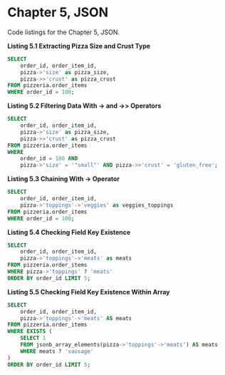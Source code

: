 # Chapter 5, JSON

Code listings for the Chapter 5, JSON.

**Listing 5.1 Extracting Pizza Size and Crust Type**       
```sql                                                           
SELECT
    order_id, order_item_id,
    pizza->'size' as pizza_size,
    pizza->>'crust' as pizza_crust
FROM pizzeria.order_items
WHERE order_id = 100;
```

**Listing 5.2 Filtering Data With -> and ->> Operators**
```sql                                                                      
SELECT
    order_id, order_item_id,
    pizza->'size' as pizza_size,
    pizza->>'crust' as pizza_crust
FROM pizzeria.order_items
WHERE 
    order_id = 100 AND
    pizza->'size' = '"small"' AND pizza->>'crust' = 'gluten_free';
```

**Listing 5.3 Chaining With -> Operator**
```sql                                                                          
SELECT
    order_id, order_item_id,
    pizza->'toppings'->'veggies' as veggies_toppings
FROM pizzeria.order_items
WHERE order_id = 100;
```

**Listing 5.4 Checking Field Key Existence**
```sql
SELECT
    order_id, order_item_id,
    pizza->'toppings'->'meats' as meats
FROM pizzeria.order_items
WHERE pizza->'toppings' ? 'meats'
ORDER BY order_id LIMIT 5;
```

**Listing 5.5 Checking Field Key Existence Within Array**     
```sql       
SELECT
    order_id, order_item_id,
    pizza->'toppings'->'meats' AS meats
FROM pizzeria.order_items
WHERE EXISTS (
    SELECT 1
    FROM jsonb_array_elements(pizza->'toppings'->'meats') AS meats
    WHERE meats ? 'sausage'
)
ORDER BY order_id LIMIT 5;
```



